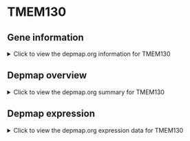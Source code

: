 <h1>TMEM130</h1>

<h2>Gene information</h2>
<details>
  <summary>Click to view the depmap.org information for TMEM130</summary>
  <iframe src="https://depmap.org/portal/gene/TMEM130?tab=about" style="border:none;width:100%;height:800px"></iframe>
</details>

<h2>Depmap overview</h2>
<details>
  <summary>Click to view the depmap.org summary for TMEM130</summary>
  <iframe src="https://depmap.org/portal/gene/TMEM130?tab=overview" style="border:none;width:100%;height:800px"></iframe>
</details>

<h2>Depmap expression</h2>
<details>
  <summary>Click to view the depmap.org expression data for TMEM130</summary>
  <iframe src="https://depmap.org/portal/gene/TMEM130?tab=characterization" style="border:none;width:100%;height:800px"></iframe>
</details>


<!--
<h2>Reactome Pathway diagram</h2>
PNAME
-->


